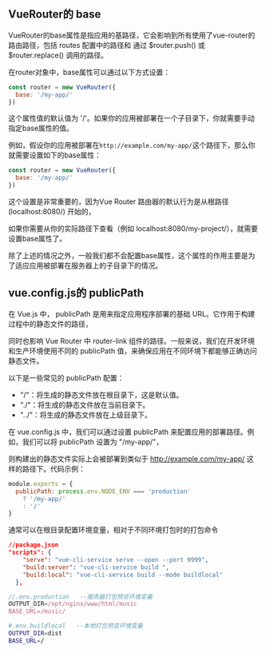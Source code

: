 ## VueRouter的 base

VueRouter的base属性是指应用的基路径，它会影响到所有使用了vue-router的路由路径，包括 routes 配置中的路径和 通过 $router.push() 或 $router.replace() 调用的路径。

在router对象中，base属性可以通过以下方式设置：

```javascript
const router = new VueRouter({
  base: '/my-app/'
})
```

这个属性值的默认值为 '/'。如果你的应用被部署在一个子目录下，你就需要手动指定base属性的值。

例如，假设你的应用被部署在`http://example.com/my-app/`这个路径下，那么你就需要设置如下的base属性：

```javascript
const router = new VueRouter({
  base: '/my-app/'
})
```

这个设置是非常重要的，因为Vue Router 路由器的默认行为是从根路径(localhost:8080/) 开始的，

如果你需要从你的实际路径下查看（例如 localhost:8080/my-project/），就需要设置base属性了。

除了上述的情况之外，一般我们都不会配置base属性，这个属性的作用主要是为了适应应用被部署在服务器上的子目录下的情况。

## vue.config.js的 publicPath

在 Vue.js 中， publicPath 是用来指定应用程序部署的基础 URL。它作用于构建过程中的静态文件的路径，

同时也影响 Vue Router 中 router-link 组件的路径。一般来说，我们在开发环境和生产环境使用不同的 publicPath 值，来确保应用在不同环境下都能够正确访问静态文件。

以下是一些常见的 publicPath 配置：

- "/"：将生成的静态文件放在根目录下，这是默认值。
- "./"：将生成的静态文件放在当前目录下。
- "../"：将生成的静态文件放在上级目录下。

在 vue.config.js 中，我们可以通过设置 publicPath 来配置应用的部署路径。例如，我们可以将 publicPath 设置为 "/my-app/"，

则构建出的静态文件实际上会被部署到类似于 http://example.com/my-app/ 这样的路径下。代码示例：

```javascript
module.exports = {
  publicPath: process.env.NODE_ENV === 'production'
    ? '/my-app/'
    : '/'
}
```

通常可以在根目录配置环境变量，相对于不同环境打包时的打包命令

```json
//package.json
"scripts": {
    "serve": "vue-cli-service serve --open --port 9999",
    "build:server": "vue-cli-service build ",
    "build:local": "vue-cli-service build --mode buildlocal"
  },

```

```js
//.env.production   --服务器打包预览环境变量
OUTPUT_DIR=/opt/nginx/www/html/music
BASE_URL=/music/
```

```zsh
#.env.buildlocal   --本地打包预览环境变量
OUTPUT_DIR=dist
BASE_URL=/
```
